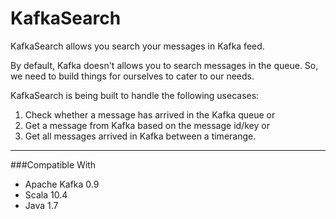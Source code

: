 # KafkaSearch
KafkaSearch allows you search your messages in Kafka feed.

By default, Kafka doesn't allows you to search messages in the queue. So, we need to build things for ourselves to cater to our needs.

KafkaSearch is being built to handle the following usecases:

 1. Check whether a message has arrived in the Kafka queue or 
 2. Get a message from Kafka based on the message id/key or
 3. Get all messages arrived in Kafka between a timerange.

---------------

###Compatible With

 - Apache Kafka 0.9
 - Scala 10.4
 - Java 1.7
